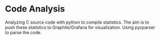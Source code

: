 # Code Analysis
Analyzing C source code with python to compile statistics.
The aim is to push these statistics to Graphite/Grafana for visualization.
Using pycparser to parse the code.
